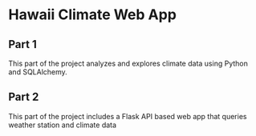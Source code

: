 # Hawaii Climate Web App

## Part 1
This part of the project analyzes and explores climate data using Python and SQLAlchemy.

## Part 2
This part of the project includes a Flask API based web app that queries weather station and climate data
